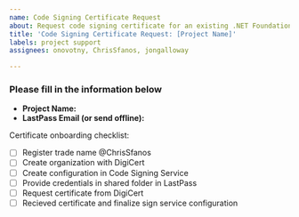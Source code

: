 ```yaml
---
name: Code Signing Certificate Request
about: Request code signing certificate for an existing .NET Foundation project
title: 'Code Signing Certificate Request: [Project Name]'
labels: project support
assignees: onovotny, ChrisSfanos, jongalloway

---
```


<!--
Please fill in the information below to request a code signing certificate for your existing .NET Foundation project.

You will need a LastPass account for receiving the credentials. If you'd prefer to provide the email address via email, please email project-support@dotnetfoundation.org with it.

You can ping on the project leader Slack channel for status, but
this is the primary way to request support to allow for tracking
and involving the project support team.

-->

### Please fill in the information below

- **Project Name:**
- **LastPass Email (or send offline):**

Certificate onboarding checklist:

- [ ] Register trade name @ChrisSfanos
- [ ] Create organization with DigiCert
- [ ] Create configuration in Code Signing Service
- [ ] Provide credentials in shared folder in LastPass
- [ ] Request certificate from DigiCert
- [ ] Recieved certificate and finalize sign service configuration
